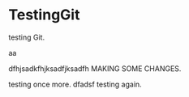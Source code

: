 # TestingGit

testing Git.

aa


dfhjsadkfhjksadfjksadfh
MAKING SOME CHANGES.

testing once more.
dfadsf
testing again.
